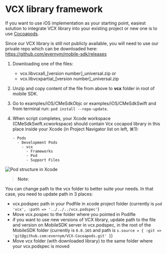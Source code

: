 # VCX library framework 

If you want to use iOS implementation as your starting point, easiest solution to integrate VCX library into your existing project or new one is to use [Cocoapods](https://cocoapods.org).

Since our VCX library is still not publicly available, you will need to use our private repo which can be downloaded here: https://github.com/evernym/mobile-sdk/releases 

1. Downloading one of the files: 
    
    - vcx.libvcxall_[version number]_universal.zip or 
    - vcx.libvcxpartial_[version number]_universal.zip

2. Unzip and copy content of the file from above to **vcx** folder in root of mobile SDK. 

3. Go to examples/iOS/CMeSdkObjc or examples/iOS/CMeSdkSwift and from terminal run: 
`pod install --repo-update`.

4. When script completes, your Xcode workspace (CMeSdkSwift.xcworkspace) should contain Vcx cocapod library in this place inside your Xcode (in Project Navigator list on left, ⌘1): 
   
   ```
   - Pods
     - Development Pods
       - vcx
         - Frameworks
         - Pod
         - Support Files

![Pod structure in Xcode](../wiki-images/pod-structure.png)


> **Note**: 

You can change path to the vcx folder to better suite your needs. In that case, you need to update path in 3 places: 

- vcx.podspec path in your Podfile in xcode project folder (currently is `pod 'vcx', :path => '../../../vcx.podspec'`)
- Move vcx.pospec to the folder where you pointed in Podifle
- if you want to use new versions of VCX library, update path to the file and version on MobileSDK server in vcx.podspec, in the root of the MobileSDK folder (currently is `0.0.165` and path is `s.source = { :git => 'git@github.com:evernym/VCX-Cocoapods.git' }`)
- Move vcx folder (with downloaded library) to the same folder where your vcx.podspec is moved
